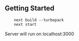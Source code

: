 ## Getting Started

```shell
    next build --turbopack
    next start
```
Server will run on localhost:3000